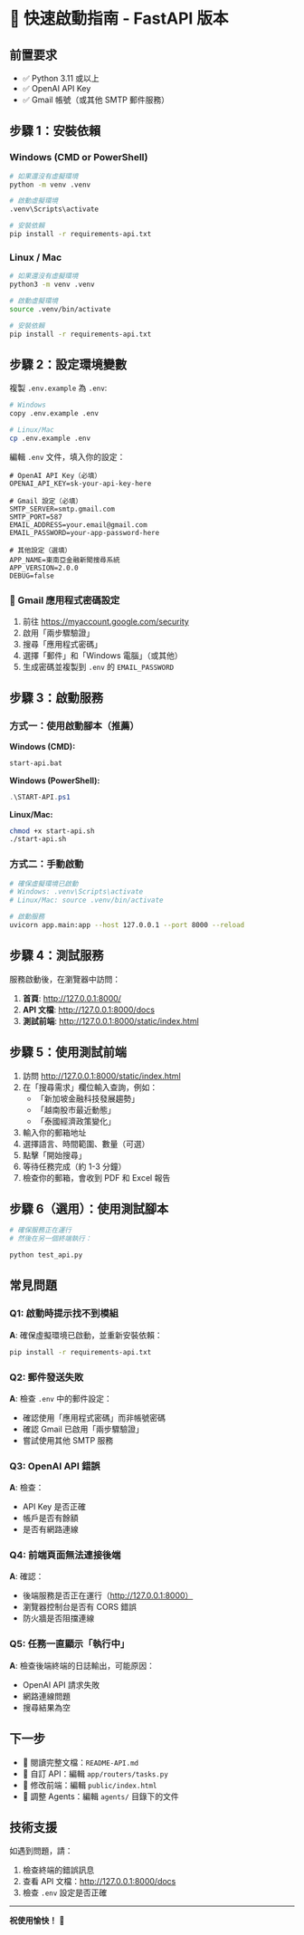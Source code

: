 # 🚀 快速啟動指南 - FastAPI 版本

## 前置要求

- ✅ Python 3.11 或以上
- ✅ OpenAI API Key
- ✅ Gmail 帳號（或其他 SMTP 郵件服務）

## 步驟 1：安裝依賴

### Windows (CMD or PowerShell)

```bash
# 如果還沒有虛擬環境
python -m venv .venv

# 啟動虛擬環境
.venv\Scripts\activate

# 安裝依賴
pip install -r requirements-api.txt
```

### Linux / Mac

```bash
# 如果還沒有虛擬環境
python3 -m venv .venv

# 啟動虛擬環境
source .venv/bin/activate

# 安裝依賴
pip install -r requirements-api.txt
```

## 步驟 2：設定環境變數

複製 `.env.example` 為 `.env`:

```bash
# Windows
copy .env.example .env

# Linux/Mac
cp .env.example .env
```

編輯 `.env` 文件，填入你的設定：

```env
# OpenAI API Key（必填）
OPENAI_API_KEY=sk-your-api-key-here

# Gmail 設定（必填）
SMTP_SERVER=smtp.gmail.com
SMTP_PORT=587
EMAIL_ADDRESS=your.email@gmail.com
EMAIL_PASSWORD=your-app-password-here

# 其他設定（選填）
APP_NAME=東南亞金融新聞搜尋系統
APP_VERSION=2.0.0
DEBUG=false
```

### 📧 Gmail 應用程式密碼設定

1. 前往 https://myaccount.google.com/security
2. 啟用「兩步驟驗證」
3. 搜尋「應用程式密碼」
4. 選擇「郵件」和「Windows 電腦」（或其他）
5. 生成密碼並複製到 `.env` 的 `EMAIL_PASSWORD`

## 步驟 3：啟動服務

### 方式一：使用啟動腳本（推薦）

**Windows (CMD):**
```bash
start-api.bat
```

**Windows (PowerShell):**
```powershell
.\START-API.ps1
```

**Linux/Mac:**
```bash
chmod +x start-api.sh
./start-api.sh
```

### 方式二：手動啟動

```bash
# 確保虛擬環境已啟動
# Windows: .venv\Scripts\activate
# Linux/Mac: source .venv/bin/activate

# 啟動服務
uvicorn app.main:app --host 127.0.0.1 --port 8000 --reload
```

## 步驟 4：測試服務

服務啟動後，在瀏覽器中訪問：

1. **首頁**: http://127.0.0.1:8000/
2. **API 文檔**: http://127.0.0.1:8000/docs
3. **測試前端**: http://127.0.0.1:8000/static/index.html

## 步驟 5：使用測試前端

1. 訪問 http://127.0.0.1:8000/static/index.html
2. 在「搜尋需求」欄位輸入查詢，例如：
   - 「新加坡金融科技發展趨勢」
   - 「越南股市最近動態」
   - 「泰國經濟政策變化」
3. 輸入你的郵箱地址
4. 選擇語言、時間範圍、數量（可選）
5. 點擊「開始搜尋」
6. 等待任務完成（約 1-3 分鐘）
7. 檢查你的郵箱，會收到 PDF 和 Excel 報告

## 步驟 6（選用）：使用測試腳本

```bash
# 確保服務正在運行
# 然後在另一個終端執行：

python test_api.py
```

## 常見問題

### Q1: 啟動時提示找不到模組

**A**: 確保虛擬環境已啟動，並重新安裝依賴：
```bash
pip install -r requirements-api.txt
```

### Q2: 郵件發送失敗

**A**: 檢查 `.env` 中的郵件設定：
- 確認使用「應用程式密碼」而非帳號密碼
- 確認 Gmail 已啟用「兩步驟驗證」
- 嘗試使用其他 SMTP 服務

### Q3: OpenAI API 錯誤

**A**: 檢查：
- API Key 是否正確
- 帳戶是否有餘額
- 是否有網路連線

### Q4: 前端頁面無法連接後端

**A**: 確認：
- 後端服務是否正在運行（http://127.0.0.1:8000）
- 瀏覽器控制台是否有 CORS 錯誤
- 防火牆是否阻擋連線

### Q5: 任務一直顯示「執行中」

**A**: 檢查後端終端的日誌輸出，可能原因：
- OpenAI API 請求失敗
- 網路連線問題
- 搜尋結果為空

## 下一步

- 📖 閱讀完整文檔：`README-API.md`
- 🔧 自訂 API：編輯 `app/routers/tasks.py`
- 🎨 修改前端：編輯 `public/index.html`
- 🤖 調整 Agents：編輯 `agents/` 目錄下的文件

## 技術支援

如遇到問題，請：
1. 檢查終端的錯誤訊息
2. 查看 API 文檔：http://127.0.0.1:8000/docs
3. 檢查 `.env` 設定是否正確

---

**祝使用愉快！** 🎉
